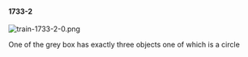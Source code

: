 #### 1733-2
![train-1733-2-0.png](https://github.com/lil-lab/nlvr/raw/master/nlvr/train/images/74/train-1733-2-0.png "train-1733-2-0.png")

One of the grey box has exactly three objects one of which is a circle